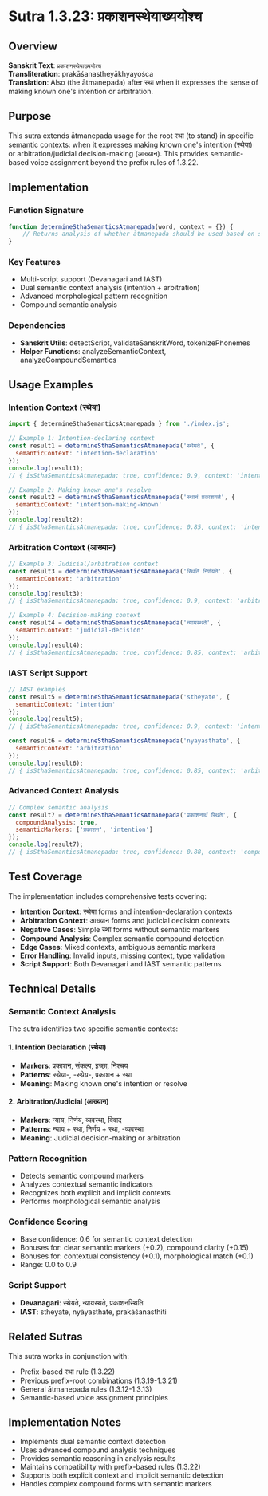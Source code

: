 # Sutra 1.3.23: प्रकाशनस्थेयाख्ययोश्च

## Overview

**Sanskrit Text**: `प्रकाशनस्थेयाख्ययोश्च`  
**Transliteration**: prakāśanastheyākhyayośca  
**Translation**: Also (the ātmanepada) after स्था when it expresses the sense of making known one's intention or arbitration.

## Purpose

This sutra extends ātmanepada usage for the root स्था (to stand) in specific semantic contexts: when it expresses making known one's intention (स्थेया) or arbitration/judicial decision-making (आख्यान). This provides semantic-based voice assignment beyond the prefix rules of 1.3.22.

## Implementation

### Function Signature
```javascript
function determineSthaSemanticsAtmanepada(word, context = {}) {
    // Returns analysis of whether ātmanepada should be used based on semantic context
}
```

### Key Features
- Multi-script support (Devanagari and IAST)
- Dual semantic context analysis (intention + arbitration)
- Advanced morphological pattern recognition
- Compound semantic analysis

### Dependencies
- **Sanskrit Utils**: detectScript, validateSanskritWord, tokenizePhonemes
- **Helper Functions**: analyzeSemanticContext, analyzeCompoundSemantics

## Usage Examples

### Intention Context (स्थेया)
```javascript
import { determineSthaSemanticsAtmanepada } from './index.js';

// Example 1: Intention-declaring context
const result1 = determineSthaSemanticsAtmanepada('स्थेयते', {
  semanticContext: 'intention-declaration'
});
console.log(result1); 
// { isSthaSemanticsAtmanepada: true, confidence: 0.9, context: 'intention', root: 'स्था' }

// Example 2: Making known one's resolve
const result2 = determineSthaSemanticsAtmanepada('स्थानं प्रकाशयते', {
  semanticContext: 'intention-making-known'
});
console.log(result2);
// { isSthaSemanticsAtmanepada: true, confidence: 0.85, context: 'intention-declaration' }
```

### Arbitration Context (आख्यान)
```javascript
// Example 3: Judicial/arbitration context
const result3 = determineSthaSemanticsAtmanepada('स्थितिं निर्णयते', {
  semanticContext: 'arbitration'
});
console.log(result3);
// { isSthaSemanticsAtmanepada: true, confidence: 0.9, context: 'arbitration', root: 'स्था' }

// Example 4: Decision-making context
const result4 = determineSthaSemanticsAtmanepada('न्यायस्थते', {
  semanticContext: 'judicial-decision'
});
console.log(result4);
// { isSthaSemanticsAtmanepada: true, confidence: 0.85, context: 'arbitration' }
```

### IAST Script Support
```javascript
// IAST examples
const result5 = determineSthaSemanticsAtmanepada('stheyate', {
  semanticContext: 'intention'
});
console.log(result5);
// { isSthaSemanticsAtmanepada: true, confidence: 0.9, context: 'intention' }

const result6 = determineSthaSemanticsAtmanepada('nyāyasthate', {
  semanticContext: 'arbitration'
});
console.log(result6);
// { isSthaSemanticsAtmanepada: true, confidence: 0.85, context: 'arbitration' }
```

### Advanced Context Analysis
```javascript
// Complex semantic analysis
const result7 = determineSthaSemanticsAtmanepada('प्रकाशनार्थं स्थिते', {
  compoundAnalysis: true,
  semanticMarkers: ['प्रकाशन', 'intention']
});
console.log(result7);
// { isSthaSemanticsAtmanepada: true, confidence: 0.88, context: 'compound-intention' }
```

## Test Coverage

The implementation includes comprehensive tests covering:

- **Intention Context**: स्थेया forms and intention-declaration contexts
- **Arbitration Context**: आख्यान forms and judicial decision contexts
- **Negative Cases**: Simple स्था forms without semantic markers
- **Compound Analysis**: Complex semantic compound detection
- **Edge Cases**: Mixed contexts, ambiguous semantic markers
- **Error Handling**: Invalid inputs, missing context, type validation
- **Script Support**: Both Devanagari and IAST semantic patterns

## Technical Details

### Semantic Context Analysis
The sutra identifies two specific semantic contexts:

#### 1. Intention Declaration (स्थेया)
- **Markers**: प्रकाशन, संकल्प, इच्छा, निश्चय
- **Patterns**: स्थेया-, -स्थेय-, प्रकाशन + स्था
- **Meaning**: Making known one's intention or resolve

#### 2. Arbitration/Judicial (आख्यान)
- **Markers**: न्याय, निर्णय, व्यवस्था, विवाद
- **Patterns**: न्याय + स्था, निर्णय + स्था, -व्यवस्था
- **Meaning**: Judicial decision-making or arbitration

### Pattern Recognition
- Detects semantic compound markers
- Analyzes contextual semantic indicators
- Recognizes both explicit and implicit contexts
- Performs morphological semantic analysis

### Confidence Scoring
- Base confidence: 0.6 for semantic context detection
- Bonuses for: clear semantic markers (+0.2), compound clarity (+0.15)
- Bonuses for: contextual consistency (+0.1), morphological match (+0.1)
- Range: 0.0 to 0.9

### Script Support
- **Devanagari**: स्थेयते, न्यायस्थते, प्रकाशनस्थिति
- **IAST**: stheyate, nyāyasthate, prakāśanasthiti

## Related Sutras

This sutra works in conjunction with:
- Prefix-based स्था rule (1.3.22)
- Previous prefix-root combinations (1.3.19-1.3.21)
- General ātmanepada rules (1.3.12-1.3.13)
- Semantic-based voice assignment principles

## Implementation Notes

- Implements dual semantic context detection
- Uses advanced compound analysis techniques
- Provides semantic reasoning in analysis results
- Maintains compatibility with prefix-based rules (1.3.22)
- Supports both explicit context and implicit semantic detection
- Handles complex compound forms with semantic markers
